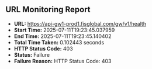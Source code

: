 ## URL Monitoring Report

- **URL:** https://api-gw1-prod1.fisglobal.com/gw/v1/health
- **Start Time:** 2025-07-11T19:23:45.037959
- **End Time:** 2025-07-11T19:23:45.140402
- **Total Time Taken:** 0.102443 seconds
- **HTTP Status Code:** 403
- **Status:** Failure
- **Failure Reason:** HTTP Status Code: 403
